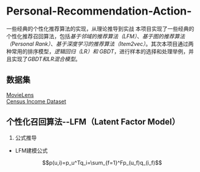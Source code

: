 # Personal-Recommendation-Action-
一些经典的个性化推荐算法的实现，从理论推导到实战
本项目实现了一些经典的个性化推荐召回算法，包括*基于邻域的推荐算法（LFM）*、*基于图的推荐算法（Personal Rank）*、*基于深度学习的推荐算法（Item2vec）*。其次本项目通过两种常用的排序模型，*逻辑回归（LR）和 GBDT*，进行样本的选择和处理举例，并且实现了*GBDT和LR混合模型*。
## 数据集 ##
[MovieLens](https://movielens.org/)</br>
[Census Income Dataset](https://archive.ics.uci.edu/ml/datasets/Census+Income)

## 个性化召回算法--LFM（Latent Factor Model）
1. 公式推导
- LFM建模公式
```math
p(u,i)=p_u^Tq_i=\sum_{f=1}^Fp_(u_f)q_(i_f)
```
